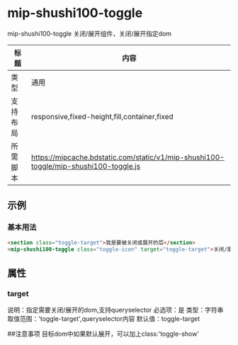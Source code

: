 # mip-shushi100-toggle

mip-shushi100-toggle 关闭/展开组件，关闭/展开指定dom

标题|内容
----|----
类型|通用
支持布局|responsive,fixed-height,fill,container,fixed
所需脚本|https://mipcache.bdstatic.com/static/v1/mip-shushi100-toggle/mip-shushi100-toggle.js

## 示例

### 基本用法
```html
<section class="toggle-target">我是要被关闭或展开的层</section>
<mip-shushi100-toggle class="toggle-icon" target="toggle-target">关闭/展开</mip-shushi100-toggle>
```

## 属性

### target

说明：指定需要关闭/展开的dom,支持queryselector
必选项：是
类型：字符串
取值范围：'toggle-target',queryselector内容
默认值：toggle-target

##注意事项
目标dom中如果默认展开，可以加上class:'toggle-show'


